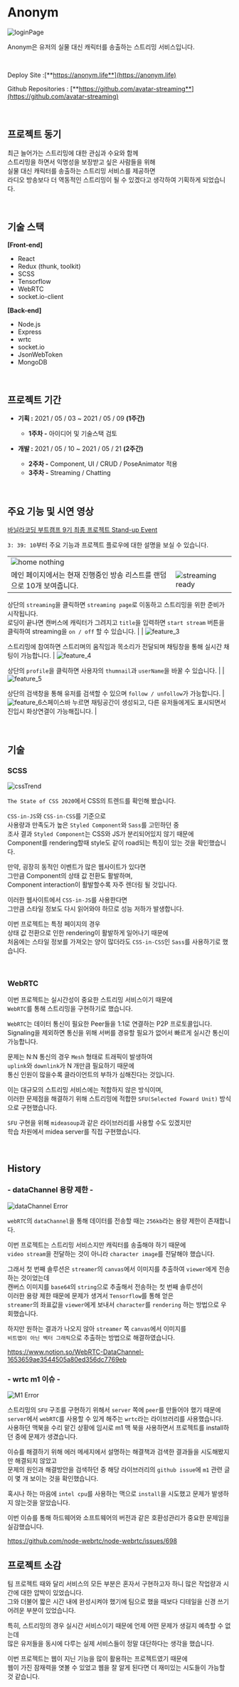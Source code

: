 # Anonym
![loginPage](public/assets/README_assets/loginPage.png)

Anonym은 유저의 실물 대신 캐릭터를 송출하는 스트리밍 서비스입니다.

</br>

Deploy Site :[**https://anonym.life**](https://anonym.life)

Github Repositories : [**https://github.com/avatar-streaming**](https://github.com/avatar-streaming)

</br>

## 프로젝트 동기
최근 늘어가는 스트리밍에 대한 관심과 수요와 함께\
스트리밍을 하면서 익명성을 보장받고 싶은 사람들을 위해\
실물 대신 캐릭터를 송출하는 스트리밍 서비스를 제공하면\
라디오 방송보다 더 역동적인 스트리밍이 될 수 있겠다고 생각하여 기획하게 되었습니다.

</br>

## 기술 스택
**[Front-end]**

- React
- Redux (thunk, toolkit)
- SCSS
- Tensorflow
- WebRTC
- socket.io-client

**[Back-end]**

- Node.js
- Express
- wrtc
- socket.io
- JsonWebToken
- MongoDB

</br>

## 프로젝트 기간

- **기획 :** 2021 / 05 / 03 ~ 2021 / 05 / 09 **(1주간)**
    - **1주차 -**  아이디어 및 기술스택 검토

- **개발 :** 2021 / 05 / 10 ~ 2021 / 05 / 21 **(2주간)**
    - **2주차 -** <React> Component, UI / <Server> CRUD / <TensorFlow> PoseAnimator 적용
    - **3주차 -** <WebRTC> Streaming  / <Socket> Chatting

</br>

## 주요 기능 및 시연 영상

[바닐라코딩 부트캠프 9기 최종 프로젝트 Stand-up Event](https://www.youtube.com/watch?v=F8OHnevCS30&t=13148s)

`3: 39: 10`부터 주요 기능과 프로젝트 플로우에 대한 설명을 보실 수 있습니다.

|                                                              |                                                              |
| ------------------------------------------------------------ | ------------------------------------------------------------ |
| ![home nothing](public/assets/README_assets/home_nothing.png)
메인 페이지에서는 현재 진행중인 방송 리스트를 랜덤으로 10개 보여줍니다. | ![streaming ready](public/assets/README_assets/streaming_ready.png)

상단의 `streaming`을 클릭하면 `streaming page`로 이동하고 스트리밍을 위한 준비가 시작됩니다.\
로딩이 끝나면 캔버스에 캐릭터가 그려지고 `title`을 입력하면 `start stream` 버튼을 클릭하여 streaming을 `on / off` 할 수 있습니다.
 |
| ![feature_3](public/assets/README_assets/streaming_now.png)

스트리밍에 참여하면 스트리며의 움직임과 목소리가 전달되며 채팅창을 통해 실시간 채팅이 가능합니다. | ![feature_4](public/assets/README_assets/profile.png)

상단의 `profile`을 클릭하면 사용자의 `thumnail`과 `userName`을 바꿀 수 있습니다. |
| ![feature_5](public/assets/README_assets/search.png)

상단의 검색창을 통해 유저를 검색할 수 있으며 `follow / unfollow`가 가능합니다. | ![feature_6](./README_assets/feature_6.png)스페이스바 누르면 채팅공간이 생성되고, 다른 유저들에게도 표시되면서 진입시 화상연결이 가능해집니다. |



</br>

## 기술

### SCSS
![cssTrend](public/assets/README_assets/cssTrend.png)


`The State of CSS 2020`에서 CSS의 트렌드를 확인해 봤습니다.

`CSS-in-JS`와 `CSS-in-CSS`를 기준으로\
사용량과 만족도가 높은 `Styled Component`와 `Sass`를 고민하던 중\
조사 결과 `Styled Component`는 CSS와 JS가 분리되어있지 않기 때문에\
Component를 rendering할때
style도 같이 road되는 특징이 있는 것을 확인했습니다.

만약, 굉장히 동적인 이벤트가 많은 웹사이트가 있다면\
그만큼 Component의 상태 값 전환도 활발하며,\
Component interaction이 활발할수록 자주 렌더링 될 것입니다.

이러한 웹사이트에서 `CSS-in-JS`를 사용한다면\
그만큼 스타일 정보도 다시 읽어와야 하므로 성능 저하가 발생합니다.

이번 프로젝트는 특정 페이지의 경우\
상태 값 전환으로 인한 rendering이 활발하게 일어나기 때문에\
처음에는 스타일 정보를 가져오는 양이 많더라도 `CSS-in-CSS`인 `Sass`를 사용하기로 했습니다.

</br>

### WebRTC
이번 프로젝트는 실시간성이 중요한 스트리밍 서비스이기 때문에\
`WebRTC`를 통해 스트리밍을 구현하기로 했습니다.

`WebRTC`는 데이터 통신이 필요한 Peer들을 1:1로 연결하는 P2P 프로토콜입니다.\
Signaling을 제외하면 통신을 위해 서버를 경유할 필요가 없어서 빠르게 실시간 통신이 가능합니다.

문제는 N:N 통신의 경우 `Mesh` 형태로 트래픽이 발생하여\
`uplink`와 `downlink`가 N 개만큼 필요하기 때문에\
통신 인원이 많을수록 클라이언트의 부하가 심해진다는 것입니다.

이는 대규모의 스트리밍 서비스에는 적합하지 않은 방식이며,\
이러한 문제점을 해결하기 위해 스트리밍에 적합한 `SFU(Selected Foward Unit)` 방식으로 구현했습니다.

`SFU` 구현을 위해 `mideasoup`과 같은 라이브러리를 사용할 수도 있겠지만\
학습 차원에서 midea server를 직접 구현했습니다.

</br>

## History
### - dataChannel 용량 제한 -
![dataChannel Error](public/assets/README_assets/dataChannelError.png)

`webRTC`의 `dataChannel`을 통해 데이터를 전송할 때는 `256kb`라는 용량 제한이 존재합니다.

이번 프로젝트는 스트리밍 서비스지만 캐릭터를 송출해야 하기 때문에\
`video stream`을 전달하는 것이 아니라 `character image`를 전달해야 했습니다.

그래서 첫 번째 솔루션은 `streamer`의 `canvas`에서 이미지를 추출하여 `viewer`에게 전송하는 것이었는데\
캔버스 이미지를 `base64`의 `string`으로 추출해서 전송하는 첫 번째 솔루션이\
이러한 용량 제한 때문에 문제가 생겨서 `Tensorflow`를 통해 얻은\
`streamer`의 좌표값을 `viewer`에게 보내서 `character`를 `rendering` 하는 방법으로 우회했습니다.

하지만 원하는 결과가 나오지 않아 `streamer` 쪽 `canvas`에서 이미지를\
`비트맵이 아닌 벡터 그래픽`으로 추출하는 방법으로 해결하였습니다.


https://www.notion.so/WebRTC-DataChannel-1653659ae3544505a80ed356dc7769eb

### - wrtc m1 이슈 -
![M1 Error](public/assets/README_assets/m1Error.png)

스트리밍의 `SFU` 구조를 구현하기 위해서 `server` 쪽에 `peer`를 만들어야 했기 때문에\
`server`에서 `webRTC`를 사용할 수 있게 해주는 `wrtc`라는 라이브러리를 사용했습니다.\
사용하던 맥북을 수리 맡긴 상황에 임시로 m1 맥 북을 사용하면서 프로젝트를 install하던 중에 문제가 생겼습니다.

이슈를 해결하기 위해 에러 메세지에서 설명하는 해결책과 검색한 결과들을 시도해봤지만 해결되지 않았고\
문제의 원인과 해결방안을 검색하던 중 해당 라이브러리의 `github issue`에 `m1` 관련 글이 몇 개 보이는 것을 확인했습니다.

혹시나 하는 마음에 `intel cpu`를 사용하는 맥으로 `install`을 시도했고 문제가 발생하지 않는것을 알았습니다.

이번 이슈를 통해 하드웨어와 소프트웨어의 버전과 같은 호환성관리가 중요한 문제임을 실감했습니다.

https://github.com/node-webrtc/node-webrtc/issues/698
</br>


## 프로젝트 소감
팀 프로젝트 때와 달리 서비스의 모든 부분은 혼자서 구현하고자 하니 
많은 작업량과 시간에 대한 압박이 있었습니다.\
그와 더불어 짧은 시간 내에 완성시켜야 했기에 팀으로 했을 때보다 디테일을 신경 쓰기 어려운 부분이 있었습니다.

특히, 스트리밍의 경우 실시간 서비스이기 때문에 언제 어떤 문제가 생길지 예측할 수 없는데\
많은 유저들을 동시에 다루는 실제 서비스들이 정말 대단하다는 생각을 했습니다.

이번 프로젝트는 웹이 지닌 기능을 많이 활용하는 프로젝트였기 때문에\
웹이 가진 잠재력을 엿볼 수 있었고 웹을 잘 알게 된다면 더 재미있는 시도들이 가능할 것 같습니다.
